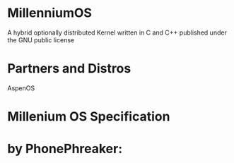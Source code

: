# MillenniumOS
A hybrid optionally distributed Kernel written in C and C++ published under the GNU public license 

# Partners and Distros
AspenOS

# Millenium OS Specification
# by PhonePhreaker:


